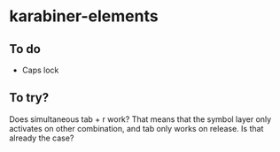 # karabiner-elements

## To do

- Caps lock

## To try?

Does simultaneous tab + r work? That means that the symbol layer only activates on other combination, and tab only works on release. Is that already the case?
